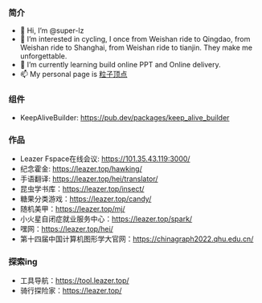 ### 简介
- 👋 Hi, I’m @super-lz
- 👀 I’m interested in cycling, I once from Weishan ride to Qingdao, from Weishan ride to Shanghai, from Weishan ride to tianjin. They make me unforgettable.
- 🌱 I’m currently learning build online PPT and Online delivery.
- 📫 My personal page is [粒子顶点](https://leazer.top/)

### 组件
- KeepAliveBuilder: https://pub.dev/packages/keep_alive_builder

### 作品
- Leazer Fspace在线会议: https://101.35.43.119:3000/
- 纪念霍金: https://leazer.top/hawking/
- 手语翻译: https://leazer.top/hei/translator/
- 昆虫学书库：https://leazer.top/insect/
- 糖果分类游戏：https://leazer.top/candy/
- 随机美甲：https://leazer.top/mj/
- 小火星自闭症就业服务中心：https://leazer.top/spark/
- 嘿网：https://leazer.top/hei/
- 第十四届中国计算机图形学大官网：https://chinagraph2022.qhu.edu.cn/

### 探索ing
- 工具导航：https://tool.leazer.top/
- 骑行探险家：https://leazer.top/
